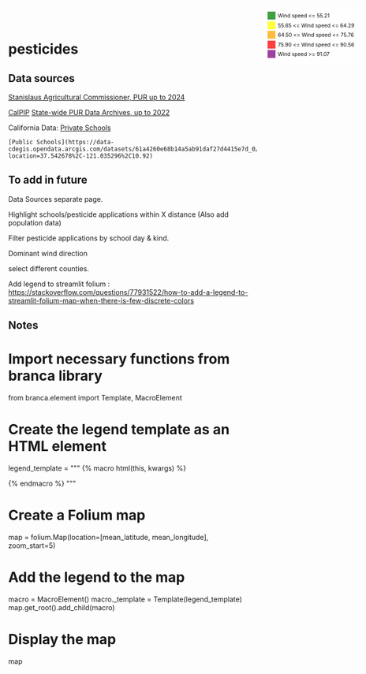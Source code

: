 # pesticides
## Data sources


[Stanislaus Agricultural Commissioner, PUR up to 2024](https://www.stanag.org/public-information-records.shtm)

[CalPIP](https://calpip.cdpr.ca.gov/main.cfm)
    [State-wide PUR Data Archives, up to 2022](https://files.cdpr.ca.gov/pub/outgoing/pur_archives/)


California Data:
    [Private Schools](https://data-cdegis.opendata.arcgis.com/datasets/d5cb03b3d973473ebb86b24005a0e118_0/explore?location=37.126232%2C-121.546979%2C8.69)

    [Public Schools](https://data-cdegis.opendata.arcgis.com/datasets/61a4260e68b14a5ab91daf27d4415e7d_0/explore?location=37.542678%2C-121.035296%2C10.92)


## To add in future
Data Sources separate page.

Highlight schools/pesticide applications within X distance (Also add population data)

Filter pesticide applications by school day & kind.

Dominant wind direction

select different counties.

Add legend to streamlit folium :
https://stackoverflow.com/questions/77931522/how-to-add-a-legend-to-streamlit-folium-map-when-there-is-few-discrete-colors






## Notes

# Import necessary functions from branca library
from branca.element import Template, MacroElement

# Create the legend template as an HTML element
legend_template = """
{% macro html(this, kwargs) %}
<div id='maplegend' class='maplegend' 
    style='position: absolute; z-index: 9999; background-color: rgba(255, 255, 255, 0.5);
     border-radius: 6px; padding: 10px; font-size: 10.5px; right: 20px; top: 20px;'>     
<div class='legend-scale'>
  <ul class='legend-labels'>
    <li><span style='background: green; opacity: 0.75;'></span>Wind speed <= 55.21</li>
    <li><span style='background: yellow; opacity: 0.75;'></span>55.65 <= Wind speed <= 64.29</li>
    <li><span style='background: orange; opacity: 0.75;'></span>64.50 <= Wind speed <= 75.76</li>
    <li><span style='background: red; opacity: 0.75;'></span>75.90 <= Wind speed <= 90.56</li>
    <li><span style='background: purple; opacity: 0.75;'></span>Wind speed >= 91.07</li>
  </ul>
</div>
</div> 
<style type='text/css'>
  .maplegend .legend-scale ul {margin: 0; padding: 0; color: #0f0f0f;}
  .maplegend .legend-scale ul li {list-style: none; line-height: 18px; margin-bottom: 1.5px;}
  .maplegend ul.legend-labels li span {float: left; height: 16px; width: 16px; margin-right: 4.5px;}
</style>
{% endmacro %}
"""

# Create a Folium map
map = folium.Map(location=[mean_latitude, mean_longitude], zoom_start=5)

# Add the legend to the map
macro = MacroElement()
macro._template = Template(legend_template)
map.get_root().add_child(macro)

# Display the map
map

